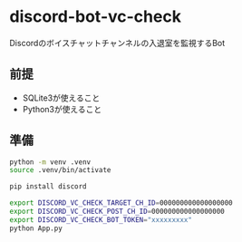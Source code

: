 # discord-bot-vc-check
Discordのボイスチャットチャンネルの入退室を監視するBot


## 前提
 - SQLite3が使えること
 - Python3が使えること


## 準備
```sh
python -m venv .venv
source .venv/bin/activate
```

```sh
pip install discord
```

```sh
export DISCORD_VC_CHECK_TARGET_CH_ID=000000000000000000
export DISCORD_VC_CHECK_POST_CH_ID=000000000000000000
export DISCORD_VC_CHECK_BOT_TOKEN="xxxxxxxxx"
python App.py
```

